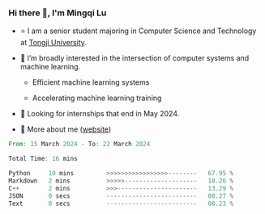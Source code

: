 ### Hi there 👋, I'm Mingqi Lu

- :star: I am a senior student majoring in Computer Science and Technology at [Tongji University](https://en.tongji.edu.cn/p/#/).

- :thinking: I’m broadly interested in the intersection of computer systems and machine learning.

  - Efficient machine learning systems

  - Accelerating machine learning training

- :seedling: Looking for internships that end in May 2024.

- 💬 More about me ([website](https://lmqqqqqq.github.io/))

<!--START_SECTION:waka-->

```rust
From: 15 March 2024 - To: 22 March 2024

Total Time: 16 mins

Python     10 mins         >>>>>>>>>>>>>>>>>--------   67.95 %
Markdown   2 mins          >>>>>--------------------   18.26 %
C++        2 mins          >>>----------------------   13.29 %
JSON       0 secs          -------------------------   00.27 %
Text       0 secs          -------------------------   00.23 %
```

<!--END_SECTION:waka-->

